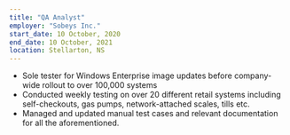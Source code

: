 ```yaml
---
title: "QA Analyst"
employer: "Sobeys Inc."
start_date: 10 October, 2020
end_date: 10 October, 2021
location: Stellarton, NS
---
```


-	Sole tester for Windows Enterprise image updates before company-wide rollout to over 100,000 systems
-	Conducted weekly testing on over 20 different retail systems including self-checkouts, gas pumps, network-attached scales, tills etc.
-	Managed and updated manual test cases and relevant documentation for all the aforementioned.

